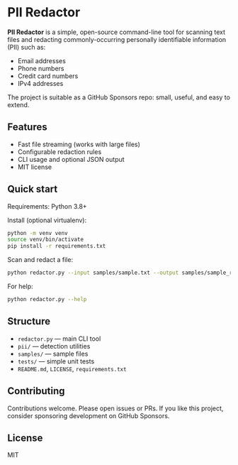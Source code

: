 # PII Redactor

**PII Redactor** is a simple, open-source command-line tool for scanning text files and redacting commonly-occurring personally identifiable information (PII) such as:
- Email addresses
- Phone numbers
- Credit card numbers
- IPv4 addresses

The project is suitable as a GitHub Sponsors repo: small, useful, and easy to extend.

## Features
- Fast file streaming (works with large files)
- Configurable redaction rules
- CLI usage and optional JSON output
- MIT license

## Quick start

Requirements: Python 3.8+

Install (optional virtualenv):
```bash
python -m venv venv
source venv/bin/activate
pip install -r requirements.txt
```

Scan and redact a file:
```bash
python redactor.py --input samples/sample.txt --output samples/sample_redacted.txt --types email phone cc ipv4
```

For help:
```bash
python redactor.py --help
```

## Structure
- `redactor.py` — main CLI tool
- `pii/` — detection utilities
- `samples/` — sample files
- `tests/` — simple unit tests
- `README.md`, `LICENSE`, `requirements.txt`

## Contributing
Contributions welcome. Please open issues or PRs. If you like this project, consider sponsoring development on GitHub Sponsors.

## License
MIT
